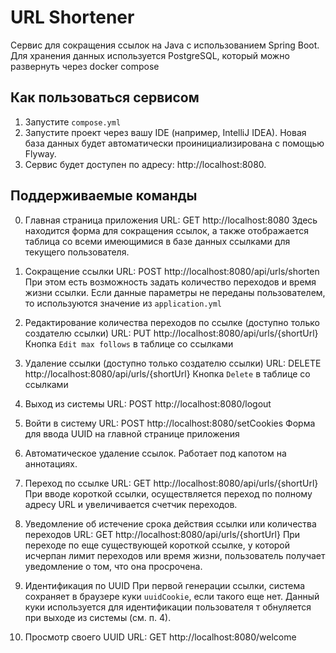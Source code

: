 # URL Shortener

Сервис для сокращения ссылок на Java с использованием Spring Boot.
Для хранения данных используется PostgreSQL, который можно развернуть через docker compose

## Как пользоваться сервисом

1. Запустите `compose.yml`
2. Запустите проект через вашу IDE (например, IntelliJ IDEA). Новая база данных будет автоматически проинициализирована с помощью Flyway.
3. Сервис будет доступен по адресу: http://localhost:8080.

## Поддерживаемые команды

0. Главная страница приложения
URL: GET http://localhost:8080
Здесь находится форма для сокращения ссылок, а также отображается таблица со всеми имеющимися в базе данных ссылками для текущего пользователя. 

1. Сокращение ссылки
URL: POST http://localhost:8080/api/urls/shorten
При этом есть возможность задать количество переходов и время жизни ссылки. Если данные параметры не переданы пользователем, то используются значение из `application.yml`

2. Редактирование количества переходов по ссылке (доступно только создателю ссылки)
URL: PUT http://localhost:8080/api/urls/{shortUrl}
Кнопка `Edit max follows` в таблице со ссылками

3. Удаление ссылки (доступно только создателю ссылки)
URL: DELETE http://localhost:8080/api/urls/{shortUrl}
Кнопка `Delete` в таблице со ссылками

4. Выход из системы
URL: POST http://localhost:8080/logout

5. Войти в систему
URL: POST http://localhost:8080/setCookies
Форма для ввода UUID на главной странице приложения

6. Автоматическое удаление ссылок. Работает под капотом на аннотациях.

7. Переход по ссылке
URL: GET http://localhost:8080/api/urls/{shortUrl}
При вводе короткой ссылки, осуществляется переход по полному адресу URL и увеличивается счетчик переходов.

8. Уведомление об истечение срока действия ссылки или количества переходов
URL: GET http://localhost:8080/api/urls/{shortUrl}
При переходе по еще существующей короткой ссылке, у которой исчерпан лимит переходов или время жизни, пользователь получает уведомление о том, что она просрочена.

9. Идентификация по UUID
При первой генерации ссылки, система сохраняет в браузере куки `uuidCookie`, если такого еще нет. Данный куки используется для идентификации пользователя т обнуляется при выходе из системы (см. п. 4).

10. Просмотр своего UUID
URL: GET http://localhost:8080/welcome